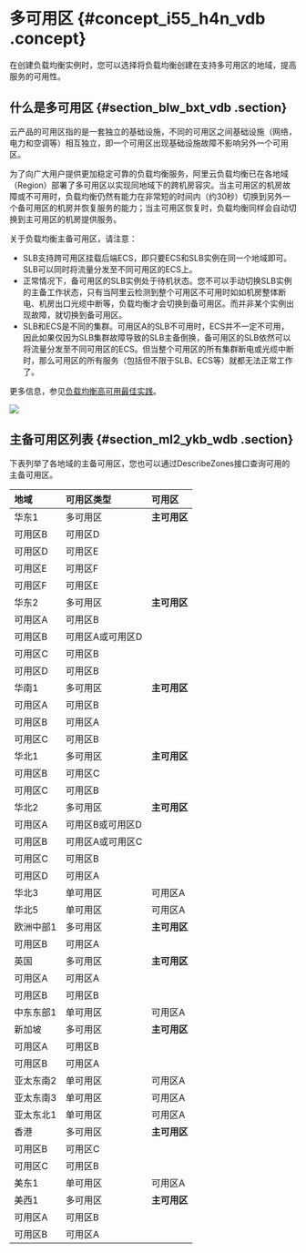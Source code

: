 # 多可用区 {#concept_i55_h4n_vdb .concept}

在创建负载均衡实例时，您可以选择将负载均衡创建在支持多可用区的地域，提高服务的可用性。

## 什么是多可用区 {#section_blw_bxt_vdb .section}

云产品的可用区指的是一套独立的基础设施，不同的可用区之间基础设施（网络，电力和空调等）相互独立，即一个可用区出现基础设施故障不影响另外一个可用区。

为了向广大用户提供更加稳定可靠的负载均衡服务，阿里云负载均衡已在各地域（Region）部署了多可用区以实现同地域下的跨机房容灾。当主可用区的机房故障或不可用时，负载均衡仍然有能力在非常短的时间内（约30秒）切换到另外一个备可用区的机房并恢复服务的能力；当主可用区恢复时，负载均衡同样会自动切换到主可用区的机房提供服务。

关于负载均衡主备可用区，请注意：

-   SLB支持跨可用区挂载后端ECS，即只要ECS和SLB实例在同一个地域即可。SLB可以同时将流量分发至不同可用区的ECS上。
-   正常情况下，备可用区的SLB实例处于待机状态。您不可以手动切换SLB实例的主备工作状态，只有当阿里云检测到整个可用区不可用时如如机房整体断电、机房出口光缆中断等，负载均衡才会切换到备可用区。而并非某个实例出现故障，就切换到备可用区。
-   SLB和ECS是不同的集群。可用区A的SLB不可用时，ECS并不一定不可用，因此如果仅因为SLB集群故障导致的SLB主备倒换，备可用区的SLB依然可以将流量分发至不同可用区的ECS。但当整个可用区的所有集群断电或光缆中断时，那么可用区的所有服务（包括但不限于SLB、ECS等）就都无法正常工作了。

更多信息，参见[负载均衡高可用最佳实践](../intl.zh-CN/扩展阅读/最佳实践/高可用最佳实践.md#)。

![](http://static-aliyun-doc.oss-cn-hangzhou.aliyuncs.com/assets/img/4155/15428534592835_zh-CN.png)

## 主备可用区列表 {#section_ml2_ykb_wdb .section}

下表列举了各地域的主备可用区，您也可以通过DescribeZones接口查询可用的主备可用区。

|地域|可用区类型|可用区|
|:-|:----|:--|
|华东1|多可用区|**主可用区**|**备可用区**|
|可用区B|可用区D|
|可用区D|可用区E|
|可用区E|可用区F|
|可用区F|可用区E|
|华东2|多可用区|**主可用区**|**备可用区**|
|可用区A|可用区B|
|可用区B|可用区A或可用区D|
|可用区C|可用区B|
|可用区D|可用区B|
|华南1|多可用区|**主可用区**|**备可用区**|
|可用区A|可用区B|
|可用区B|可用区A|
|可用区C|可用区B|
|华北1|多可用区|**主可用区**|**备可用区**|
|可用区B|可用区C|
|可用区C|可用区B|
|华北2|多可用区|**主可用区**|**备可用区**|
|可用区A|可用区B或可用区D|
|可用区B|可用区A或可用区C|
|可用区C|可用区B|
|可用区D|可用区A|
|华北3|单可用区|可用区A|可用区A|
|华北5|单可用区|可用区A|可用区A|
|欧洲中部1|多可用区|**主可用区**|**备可用区**|
|可用区B|可用区A|
|英国|多可用区|**主可用区**|**备可用区**|
|可用区A|可用区A|
|可用区B|可用区B|
|中东东部1|单可用区|可用区A|可用区A|
|新加坡|多可用区|**主可用区**|**备可用区**|
|可用区A|可用区B|
|可用区B|可用区A|
|亚太东南2|单可用区|可用区A|可用区A|
|亚太东南3|单可用区|可用区A|可用区A|
|亚太东北1|单可用区|可用区A|可用区A|
|香港|多可用区|**主可用区**|**备可用区**|
|可用区B|可用区C|
|可用区C|可用区B|
|美东1|单可用区|可用区A|可用区A|
|美西1|多可用区|**主可用区**|**备可用区**|
|可用区A|可用区B|
|可用区B|可用区A|

